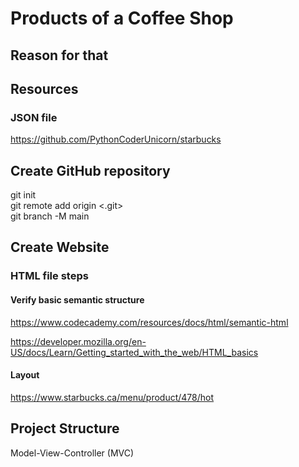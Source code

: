 # Products of a Coffee Shop

## Reason for that

## Resources

### JSON file
https://github.com/PythonCoderUnicorn/starbucks

## Create GitHub repository
git init  
git remote add origin <.git>  
git branch -M main  

## Create Website

### HTML file steps

#### Verify basic semantic structure  
https://www.codecademy.com/resources/docs/html/semantic-html

https://developer.mozilla.org/en-US/docs/Learn/Getting_started_with_the_web/HTML_basics

#### Layout
https://www.starbucks.ca/menu/product/478/hot

## Project Structure
Model-View-Controller (MVC)







